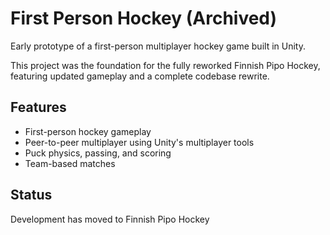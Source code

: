 # First Person Hockey (Archived)

Early prototype of a first-person multiplayer hockey game built in Unity.

This project was the foundation for the fully reworked Finnish Pipo Hockey, featuring updated gameplay and a complete codebase rewrite.

## Features

- First-person hockey gameplay
- Peer-to-peer multiplayer using Unity's multiplayer tools
- Puck physics, passing, and scoring
- Team-based matches

## Status

Development has moved to Finnish Pipo Hockey
